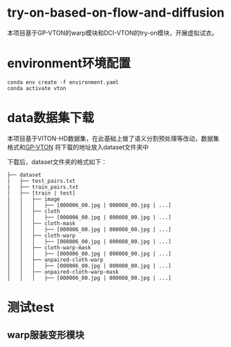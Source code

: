 # try-on-based-on-flow-and-diffusion
本项目基于GP-VTON的warp模块和DCI-VTON的try-on模块，开展虚拟试衣。

# environment环境配置
```
conda env create -f environment.yaml
conda activate vton
```
# data数据集下载

  本项目基于VITON-HD数据集，在此基础上做了语义分割预处理等改动，数据集格式和[GP-VTON](https://github.com/xiezhy6/GP-VTON/tree/main。)
  将下载的地址放入dataset文件夹中

下载后，dataset文件夹的格式如下：
```
├── dataset
|   ├── test_pairs.txt
|   ├── train_pairs.txt
│   ├── [train | test]
|   |   ├── image
│   │   │   ├── [000006_00.jpg | 000008_00.jpg | ...]
│   │   ├── cloth
│   │   │   ├── [000006_00.jpg | 000008_00.jpg | ...]
│   │   ├── cloth-mask
│   │   │   ├── [000006_00.jpg | 000008_00.jpg | ...]
│   │   ├── cloth-warp
│   │   │   ├── [000006_00.jpg | 000008_00.jpg | ...]
│   │   ├── cloth-warp-mask
│   │   │   ├── [000006_00.jpg | 000008_00.jpg | ...]
│   │   ├── unpaired-cloth-warp
│   │   │   ├── [000006_00.jpg | 000008_00.jpg | ...]
│   │   ├── unpaired-cloth-warp-mask
│   │   │   ├── [000006_00.jpg | 000008_00.jpg | ...]
```
# 测试test
## warp服装变形模块
